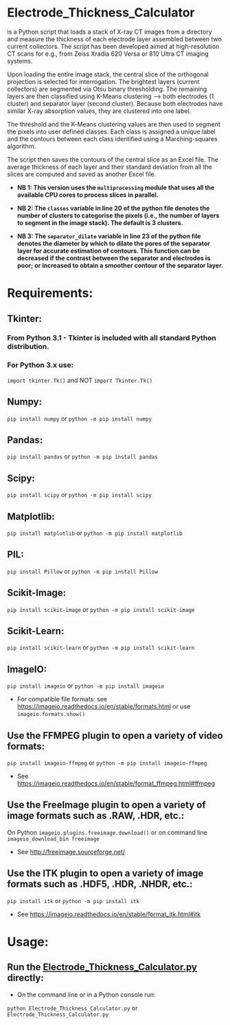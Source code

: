 # Electrode_Thickness_Calculator
is a Python script that loads a stack of X-ray CT images from a directory and measure the thickness of each electrode layer assembled between two current collectors. The script has been developed aimed at high-resolution CT scans for e.g., from Zeiss Xradia 620 Versa or 810 Ultra CT imaging systems.

Upon loading the entire image stack, the central slice of the orthogonal projection is selected for interrogation. The brightest layers (current collectors) are segmented via Otsu binary thresholding. The remaining layers are then classified using K-Means clustering --> both electrodes (1 cluster) and separator layer (second cluster). Because both electrodes have similar X-ray absorption values, they are clustered into one label.

The threshold and the K-Means clustering values are then used to segment the pixels into user defined classes. Each class is assigned a unique label and the contours between each class identified using a Marching-squares algorithm.

The script then saves the contours of the central slice as an Excel file. The average thickness of each layer and their standard deviation from all the slices are computed and saved as another Excel file.

* **NB 1: This version uses the `multiprocessing` module that uses all the available CPU cores to process slices in parallel.**

* **NB 2: The `classes` variable in line 20 of the python file denotes the number of clusters to categorise the pixels (i.e., the number of layers to segment in the image stack). The default is 3 clusters.**

* **NB 3: The `separator_dilate` variable in line 23 of the python file denotes the diameter by which to dilate the pores of the separator layer for accurate estimation of contours. This function can be decreased if the contrast between the separator and electrodes is poor; or increased to obtain a smoother contour of the separator layer.**

# Requirements:
## Tkinter:
### From Python 3.1 - Tkinter is included with all standard Python distribution.
### For Python 3.x use:
`import tkinter.Tk()` and NOT `import Tkinter.Tk()`

## Numpy:
`pip install numpy` or `python -m pip install numpy`

## Pandas:
`pip install pandas` or `python -m pip install pandas`

## Scipy:
`pip install scipy` or `python -m pip install scipy`

## Matplotlib:
`pip install matplotlib` or `python -m pip install matplotlib`

## PIL:
`pip install Pillow` or `python -m pip install Pillow`

## Scikit-Image:
`pip install scikit-image` or `python -m pip install scikit-image`

## Scikit-Learn:
`pip install scikit-learn` or `python -m pip install scikit-learn`

## ImageIO:
`pip install imageio` or `python -m pip install imageio`
* For compatible file formats: see https://imageio.readthedocs.io/en/stable/formats.html or use `imageio.formats.show()`

## Use the FFMPEG plugin to open a variety of video formats:
`pip install imageio-ffmpeg` or
`python -m pip install imageio-ffmpeg`
* See https://imageio.readthedocs.io/en/stable/format_ffmpeg.html#ffmpeg

## Use the FreeImage plugin to open a variety of image formats such as .RAW, .HDR, etc.:
On Python `imageio.plugins.freeimage.download()` or on command line `imageio_download_bin freeimage`
* See http://freeimage.sourceforge.net/

## Use the ITK plugin to open a variety of image formats such as .HDF5, .HDR, .NHDR, etc.:
`pip install itk` or `python -m pip install itk`
* See https://imageio.readthedocs.io/en/stable/format_itk.html#itk

# Usage:
## Run the [Electrode_Thickness_Calculator.py](https://github.com/anandpr1602/Electrode_Thickness_Calculator/blob/main/Electrode_Thickness_Calculator.py) directly:
* On the command line or in a Python console run:

`python Electrode_Thickness_Calculator.py` or `Electrode_Thickness_Calculator.py`

